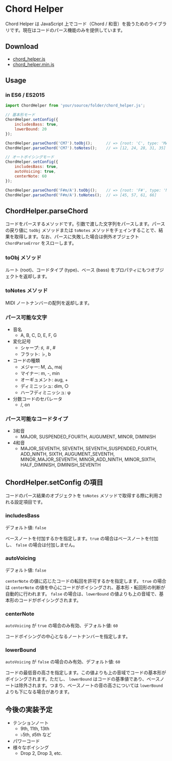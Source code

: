# Chord Helper

Chord Helper は JavaScript 上でコード（Chord / 和音）を扱うためのライブラリです。現在はコードのパース機能のみを提供しています。


## Download

- [chord_helper.js](http://diatonic.codes/lib/chord_helper.js)
- [chord_helper.min.js](http://diatonic.codes/lib/chord_helper.min.js)


## Usage

### in ES6 / ES2015

```javascript
import ChordHelper from 'your/source/folder/chord_helper.js';

// 基本形モード
ChordHelper.setConfig({
    includesBass: true,
    lowerBound: 20
});

ChordHelper.parseChord('CM7').toObj();      // => {root: 'C', type: 'MAJOR_SEVENTH', bass: ''}
ChordHelper.parseChord('CM7').toNotes();    // => [12, 24, 28, 31, 35]

// オートボイシングモード
ChordHelper.setConfig({
    includesBass: true,
    autoVoicing: true,
    centerNote: 60
});

ChordHelper.parseChord('F#m/A').toObj();    // => {root: 'F#', type: 'MINOR', bass: 'A'}
ChordHelper.parseChord('F#m/A').toNotes();  // => [45, 57, 61, 66]
```


## ChordHelper.parseChord

コードをパースするメソッドです。引数で渡した文字列をパースします。パースの戻り値に `toObj` メソッドまたは `toNotes` メソッドをチェインすることで、結果を取得します。なお、パースに失敗した場合は例外オブジェクト `ChordParseError` をスローします。

### toObj メソッド

ルート (root)、コードタイプ (type)、ベース (bass) をプロパティにもつオブジェクトを返却します。

### toNotes メソッド

MIDI ノートナンバーの配列を返却します。

### パース可能な文字

- 音名
    - A, B, C, D, E, F, G
- 変化記号
    - シャープ: ♯, ＃, #
    - フラット: ♭, b
- コードの種類
    - メジャー: M, △, maj
    - マイナー: m, -, min
    - オーギュメント: aug, +
    - ディミニッシュ: dim, ○
    - ハーフディミニッシュ: φ
- 分数コードのセパレータ
    - /, on

### パース可能なコードタイプ

- 3和音
    - MAJOR, SUSPENDED_FOURTH, AUGUMENT, MINOR, DIMINISH
- 4和音
    - MAJOR_SEVENTH, SEVENTH, SEVENTH_SUSPENDED_FOURTH, ADD_NINTH, SIXTH, AUGUMENT_SEVENTH, MINOR_MAJOR_SEVENTH, MINOR_ADD_NINTH, MINOR_SIXTH, HALF_DIMINISH, DIMINISH_SEVENTH


## ChordHelper.setConfig の項目

コードのパース結果のオブジェクトを `toNotes` メソッドで取得する際に利用される設定項目です。

### includesBass

デフォルト値: `false`

ベースノートを付加するかを指定します。`true` の場合はベースノートを付加し、 `false` の場合は付加しません。

### autoVoicing

デフォルト値: `false`

`centerNote` の値に応じたコードの転回を許可するかを指定します。 `true` の場合は `centerNote` の値を中心にコードがボイシングされ、基本形・転回形の判断が自動的に行われます。 `false` の場合は、`lowerBound` の値よりも上の音域で、基本形のコードがボイシングされます。

### centerNote

`autoVoicing` が `true` の場合のみ有効、デフォルト値: `60`

コードボイシングの中心となるノートナンバーを指定します。

### lowerBound

`autoVoicing` が `false` の場合のみ有効、デフォルト値: `60`

コードの最低音の高さを指定します。この値よりも上の音域でコードの基本形がボイシングされます。ただし、 `lowerBound` はコードの基準値であり、ベースノートは除外されます。つまり、ベースノートの音の高さについては `lowerBound` よりも下になる場合があります。


## 今後の実装予定

- テンションノート
    - 9th, 11th, 13th
    - ♭5th, ♯5th など
- パワーコード
- 様々なボイシング
    - Drop 2, Drop 3, etc.
